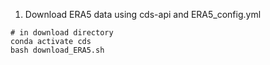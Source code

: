 1. Download ERA5 data using cds-api and ERA5_config.yml

```
# in download directory
conda activate cds
bash download_ERA5.sh
```